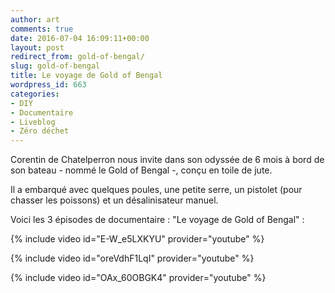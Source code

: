 ```yaml
---
author: art
comments: true
date: 2016-07-04 16:09:11+00:00
layout: post
redirect_from: gold-of-bengal/
slug: gold-of-bengal
title: Le voyage de Gold of Bengal
wordpress_id: 663
categories:
- DIY
- Documentaire
- Liveblog
- Zéro déchet
---
```


Corentin de Chatelperron nous invite dans son odyssée de 6 mois à bord de son bateau - nommé le Gold of Bengal -, conçu  en toile de jute.

Il a embarqué avec quelques poules, une petite serre, un pistolet (pour chasser les poissons) et un désalinisateur manuel.

Voici les 3 épisodes de documentaire : "Le voyage de Gold of Bengal" :

{% include video id="E-W_e5LXKYU" provider="youtube" %}

{% include video id="oreVdhF1LqI" provider="youtube" %}

{% include video id="OAx_60OBGK4" provider="youtube" %}
